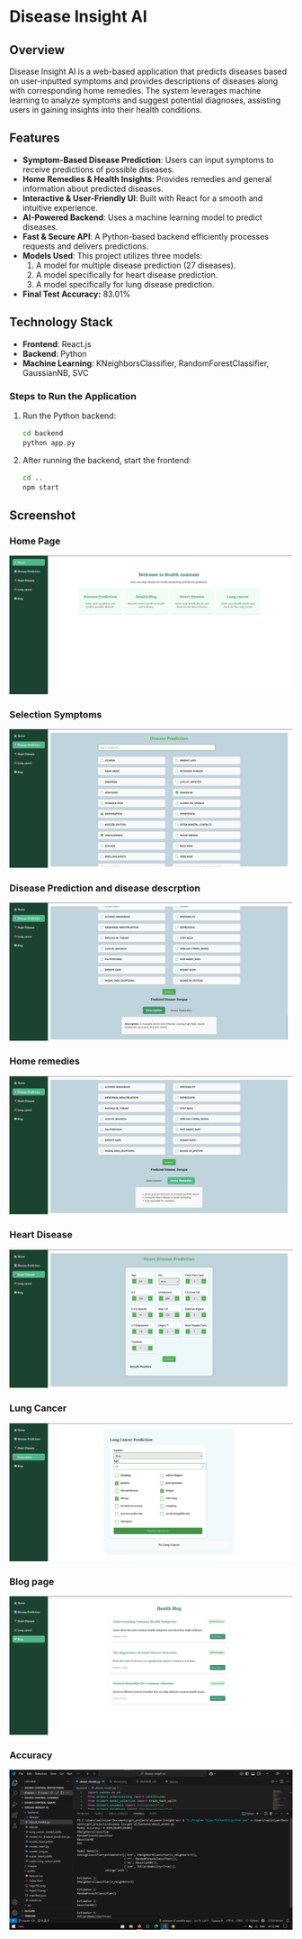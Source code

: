 # Disease Insight AI

## Overview
Disease Insight AI is a web-based application that predicts diseases based on user-inputted symptoms and provides descriptions of diseases along with corresponding home remedies. The system leverages machine learning to analyze symptoms and suggest potential diagnoses, assisting users in gaining insights into their health conditions.

## Features
- **Symptom-Based Disease Prediction**: Users can input symptoms to receive predictions of possible diseases.
- **Home Remedies & Health Insights**: Provides remedies and general information about predicted diseases.
- **Interactive & User-Friendly UI**: Built with React for a smooth and intuitive experience.
- **AI-Powered Backend**: Uses a machine learning model to predict diseases.
- **Fast & Secure API**: A Python-based backend efficiently processes requests and delivers predictions.
- **Models Used**: This project utilizes three models:
  1. A model for multiple disease prediction (27 diseases).
  2. A model specifically for heart disease prediction.
  3. A model specifically for lung disease prediction.
- **Final Test Accuracy:** 83.01%

## Technology Stack
- **Frontend**: React.js
- **Backend**: Python
- **Machine Learning**: KNeighborsClassifier, RandomForestClassifier, GaussianNB, SVC

### Steps to Run the Application
1. Run the Python backend:
    ```sh
    cd backend
    python app.py
    ```
2. After running the backend, start the frontend:
    ```sh
    cd ..
    npm start
    ```
## Screenshot

### Home Page
![Home page](images/home.png)

### Selection Symptoms
![Select symptom](images/choose_symptoms.png)

### Disease Prediction and disease descrption
![Disease Prediction](images/description.png)

### Home remedies
![Home remedy page](images/home_remedy.png)

### Heart Disease
![Heart disease](images/heart.png)

### Lung Cancer
![Lung cancer](images/lung.png)

### Blog page
![Blog page](images/blog.png)

### Accuracy
![Accuracy](images/accuracy.png)
